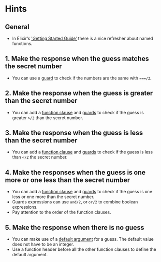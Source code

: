 # Hints

## General

- In Elixir's ['Getting Started Guide'][guide] there is a nice refresher about named functions.

## 1. Make the response when the guess matches the secret number

- You can use a [guard][guard] to check if the numbers are the same with `===/2`.

## 2. Make the response when the guess is greater than the secret number

- You can add a [function clause][multiple-fn-clauses] and [guards][guard] to check if the guess is greater `>/2` than the secret number.

## 3. Make the response when the guess is less than the secret number

- You can add a [function clause][multiple-fn-clauses] and [guards][guard] to check if the guess is less than `</2` the secret number.

## 4. Make the responses when the guess is one more or one less than the secret number

- You can add a [function clause][multiple-fn-clauses] and [guards][guard] to check if the guess is one less or one more than the secret number.
- Guards expressions can use `and/2`, or `or/2` to combine boolean expressions.
- Pay attention to the order of the function clauses.

## 5. Make the response when there is no guess

- You can make use of a [default argument][default-arg] for a guess. The default value does not have to be an integer.
- Use a function header before all the other function clauses to define the default argument.

[default-arg]: https://elixir-lang.org/getting-started/modules-and-functions.html#default-arguments
[guard]: https://hexdocs.pm/elixir/master/Kernel.html#guards
[guide]: https://elixir-lang.org/getting-started/modules-and-functions.html#named-functions
[multiple-fn-clauses]: https://elixir-lang.org/getting-started/modules-and-functions.html#named-functions
